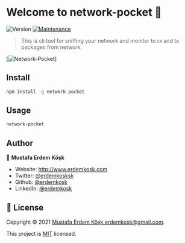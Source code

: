 # Welcome to network-pocket 👋
![Version](https://img.shields.io/badge/version-1.0.4-blue.svg?cacheSeconds=2592000)
[![Maintenance](https://img.shields.io/badge/Maintained%3F-yes-green.svg)](https://github.com/erdemkosk/quiz_api/graphs/commit-activity)

> This is cli tool for sniffing your network and monitor to rx and tx packages from network.

[![Network-Pocket](https://img.youtube.com/vi/g4C_jfIkYe4/0.jpg)]

## Install

```sh
npm install -g network-pocket

```
## Usage
```sh
network-pocket
```



## Author

👤 **Mustafa Erdem Köşk**

* Website: http://www.erdemkosk.com
* Twitter: [@erdemkosksk](https://twitter.com/erdemkosksk)
* Github: [@erdemkosk](https://github.com/erdemkosk)
* LinkedIn: [@erdemkosk](https://linkedin.com/in/erdemkosk)


## 📝 License

Copyright © 2021 [Mustafa Erdem Köşk <erdemkosk@gmail.com>](https://github.com/erdemkosk).

This project is [MIT](https://github.com/erdemkosk/quiz_api/blob/master/LICENSE) licensed.

